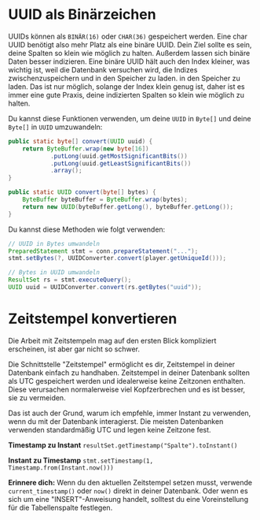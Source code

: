 # UUID als Binärzeichen

UUIDs können als `BINÄR(16)` oder `CHAR(36)` gespeichert werden. Eine char UUID benötigt also mehr Platz als eine binäre UUID.
Dein Ziel sollte es sein, deine Spalten so klein wie möglich zu halten. Außerdem lassen sich binäre Daten besser indizieren. Eine binäre UUID
hält auch den Index kleiner, was wichtig ist, weil die Datenbank versuchen wird, die Indizes zwischenzuspeichern und in den Speicher zu laden.
in den Speicher zu laden. Das ist nur möglich, solange der Index klein genug ist, daher ist es immer eine gute Praxis, deine
indizierten Spalten so klein wie möglich zu halten.

Du kannst diese Funktionen verwenden, um deine `UUID` in `Byte[]` und deine `Byte[]` in `UUID` umzuwandeln:

```java
public static byte[] convert(UUID uuid) {
    return ByteBuffer.wrap(new byte[16])
            .putLong(uuid.getMostSignificantBits())
            .putLong(uuid.getLeastSignificantBits())
            .array();
}

public static UUID convert(byte[] bytes) {
    ByteBuffer byteBuffer = ByteBuffer.wrap(bytes);
    return new UUID(byteBuffer.getLong(), byteBuffer.getLong());
}
```

Du kannst diese Methoden wie folgt verwenden:

```java
// UUID in Bytes umwandeln
PreparedStatement stmt = conn.prepareStatement("...");
stmt.setBytes(?, UUIDConverter.convert(player.getUniqueId()));

// Bytes in UUID umwandeln
ResultSet rs = stmt.executeQuery();
UUID uuid = UUIDConverter.convert(rs.getBytes("uuid"));
```

# Zeitstempel konvertieren

Die Arbeit mit Zeitstempeln mag auf den ersten Blick kompliziert erscheinen, ist aber gar nicht so schwer.

Die Schnittstelle "Zeitstempel" ermöglicht es dir, Zeitstempel in deiner Datenbank einfach zu handhaben. Zeitstempel in deiner Datenbank sollten
als UTC gespeichert werden und idealerweise keine Zeitzonen enthalten. Diese verursachen normalerweise viel Kopfzerbrechen und es ist besser, sie zu vermeiden.

Das ist auch der Grund, warum ich empfehle, immer Instant zu verwenden, wenn du mit der Datenbank interagierst. Die meisten Datenbanken verwenden
standardmäßig UTC und legen keine Zeitzone fest.

**Timestamp zu Instant**
`resultSet.getTimestamp("Spalte").toInstant()`

**Instant zu Timestamp**
`stmt.setTimestamp(1, Timestamp.from(Instant.now()))`

**Erinnere dich:** Wenn du den aktuellen Zeitstempel setzen musst, verwende `current_timestamp()` oder `now()` direkt in deiner Datenbank.
Oder wenn es sich um eine "INSERT"-Anweisung handelt, solltest du eine Voreinstellung für die Tabellenspalte festlegen.
